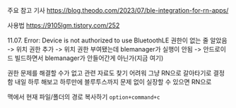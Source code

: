 주요 참고 기사
https://blog.theodo.com/2023/07/ble-integration-for-rn-apps/

사용법
https://9105lgm.tistory.com/252

11.07.
Error: Device is not authorized to use BluetoothLE
권한이 없는 줄 알았음 -> 위치 권한 추가 -> 위치 권한 부여됐는데 blemanager가 실행이 안됨 -> 안드로이드 빌드하면서 blemanager가 안들어간게 아닌가(지금 여기)

권한 문제를 해결할 수가 없고 관련 자료도 찾기 어려워 그냥 RN으로 갈아타기로 결정함
내일 하루 해보고 하루만에 블루투스까지 문제 없이 실장할 수 있으면 RN으로 

맥에서 현재 파일/폴더의 경로 복사하기 `option+command+c`

